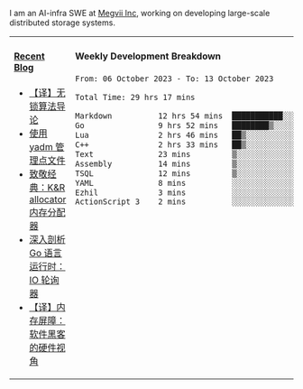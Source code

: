 I am an AI-infra SWE at [Megvii Inc](https://en.megvii.com/), working on developing large-scale distributed storage systems.

<table width="960px">
<tr>
<td valign="top" width="50%">

#### <a href="https://www.kongjun18.me" target="_blank">Recent Blog</a>

<!-- BLOG-POST-LIST:START -->
- [【译】无锁算法导论](https://kongjun18.github.io/posts/2023/07/14/)
- [使用 yadm 管理点文件](https://kongjun18.github.io/posts/2023/04/07/)
- [致敬经典：K&amp;R allocator 内存分配器](https://kongjun18.github.io/posts/2022/12/12/)
- [深入剖析 Go 语言运行时：IO 轮询器](https://kongjun18.github.io/posts/2022/11/21/)
- [【译】内存屏障：软件黑客的硬件视角](https://kongjun18.github.io/posts/2022/11/03/)
<!-- BLOG-POST-LIST:END -->

</td>
<td valign="top" width="50%">

#### Weekly Development Breakdown

<!--START_SECTION:waka-->

```txt
From: 06 October 2023 - To: 13 October 2023

Total Time: 29 hrs 17 mins

Markdown          12 hrs 54 mins  ███████████░░░░░░░░░░░░░░   44.06 %
Go                9 hrs 52 mins   ████████▒░░░░░░░░░░░░░░░░   33.70 %
Lua               2 hrs 46 mins   ██▒░░░░░░░░░░░░░░░░░░░░░░   09.49 %
C++               2 hrs 33 mins   ██▒░░░░░░░░░░░░░░░░░░░░░░   08.73 %
Text              23 mins         ▒░░░░░░░░░░░░░░░░░░░░░░░░   01.33 %
Assembly          14 mins         ▒░░░░░░░░░░░░░░░░░░░░░░░░   00.83 %
TSQL              12 mins         ▒░░░░░░░░░░░░░░░░░░░░░░░░   00.69 %
YAML              8 mins          ░░░░░░░░░░░░░░░░░░░░░░░░░   00.47 %
Ezhil             3 mins          ░░░░░░░░░░░░░░░░░░░░░░░░░   00.21 %
ActionScript 3    2 mins          ░░░░░░░░░░░░░░░░░░░░░░░░░   00.15 %
```

<!--END_SECTION:waka-->
</td>
</tr>

</table>
